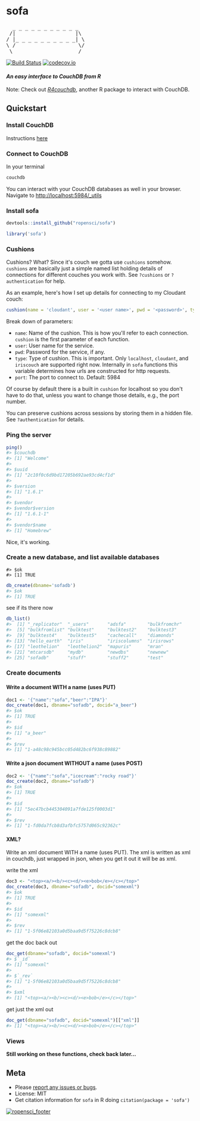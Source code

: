 sofa
====



<pre>
  _ _ _ _ _ _ _ _ _ _ _ 
 /|                   |\
/ |_ _ _ _ _ _ _ _ _ _| \
\ /                    \/
 \ ___________________ /
</pre>

[![Build Status](https://travis-ci.org/ropensci/sofa.png?branch=master)](https://travis-ci.org/ropensci/sofa)
[![codecov.io](https://codecov.io/github/ropensci/sofa/coverage.svg?branch=master)](https://codecov.io/github/ropensci/sofa?branch=master)

#### *An easy interface to CouchDB from R*

Note: Check out [*R4couchdb*](https://github.com/wactbprot/R4CouchDB), another R package to interact with CouchDB. 

## Quickstart

### Install CouchDB

Instructions [here](http://wiki.apache.org/couchdb/Installation)

### Connect to CouchDB

In your terminal 

```sh
couchdb
```

You can interact with your CouchDB databases as well in your browser. Navigate to [http://localhost:5984/_utils](http://localhost:5984/_utils)

### Install sofa


```r
devtools::install_github("ropensci/sofa")
```


```r
library('sofa')
```

### Cushions

Cushions? What? Since it's couch we gotta use `cushions` somehow. `cushions` are basically just a simple named list holding details of connections for different couches you work with. See `?cushions` or `?authentication` for help. 

As an example, here's how I set up details for connecting to my Cloudant couch:


```r
cushion(name = 'cloudant', user = '<user name>', pwd = '<password>', type = "cloudant")
```

Break down of parameters: 

* `name`: Name of the cushion. This is how you'll refer to each connection. `cushion` is the first parameter of each function. 
* `user`: User name for the service.
* `pwd`: Password for the service, if any.
* `type`: Type of cushion. This is important. Only `localhost`, `cloudant`, and `iriscouch` are supported right now. Internally in `sofa` functions this variable determines how urls are constructed for http requests. 
* `port`: The port to connect to. Default: 5984

Of course by default there is a built in `cushion` for localhost so you don't have to do that, unless you want to change those details, e.g., the port number.

You can preserve cushions across sessions by storing them in a hidden file. See `?authentication` for details.

### Ping the server


```r
ping()
#> $couchdb
#> [1] "Welcome"
#> 
#> $uuid
#> [1] "2c10f0c6d9bd17205b692ae93cd4cf1d"
#> 
#> $version
#> [1] "1.6.1"
#> 
#> $vendor
#> $vendor$version
#> [1] "1.6.1-1"
#> 
#> $vendor$name
#> [1] "Homebrew"
```

Nice, it's working.

### Create a new database, and list available databases


```
#> $ok
#> [1] TRUE
```


```r
db_create(dbname='sofadb')
#> $ok
#> [1] TRUE
```

see if its there now


```r
db_list()
#>  [1] "_replicator"  "_users"       "adsfa"        "bulkfromchr" 
#>  [5] "bulkfromlist" "bulktest"     "bulktest2"    "bulktest3"   
#>  [9] "bulktest4"    "bulktest5"    "cachecall"    "diamonds"    
#> [13] "hello_earth"  "iris"         "iriscolumns"  "irisrows"    
#> [17] "leothelion"   "leothelion2"  "mapuris"      "mran"        
#> [21] "mtcarsdb"     "mydb"         "newdbs"       "newnew"      
#> [25] "sofadb"       "stuff"        "stuff2"       "test"
```

### Create documents

#### Write a document WITH a name (uses PUT)


```r
doc1 <- '{"name":"sofa","beer":"IPA"}'
doc_create(doc1, dbname="sofadb", docid="a_beer")
#> $ok
#> [1] TRUE
#> 
#> $id
#> [1] "a_beer"
#> 
#> $rev
#> [1] "1-a48c98c945bcc05d482bc6f938c89882"
```

#### Write a json document WITHOUT a name (uses POST)


```r
doc2 <- '{"name":"sofa","icecream":"rocky road"}'
doc_create(doc2, dbname="sofadb")
#> $ok
#> [1] TRUE
#> 
#> $id
#> [1] "5ec47bcb445304091a7fde125f0003d1"
#> 
#> $rev
#> [1] "1-fd0da7fcb8d3afbfc5757d065c92362c"
```

#### XML? 

Write an xml document WITH a name (uses PUT). The xml is written as xml in couchdb, just wrapped in json, when you get it out it will be as xml.

write the xml


```r
doc3 <- "<top><a/><b/><c><d/><e>bob</e></c></top>"
doc_create(doc3, dbname="sofadb", docid="somexml")
#> $ok
#> [1] TRUE
#> 
#> $id
#> [1] "somexml"
#> 
#> $rev
#> [1] "1-5f06e82103a0d5baa9d5f75226c8dcb8"
```

get the doc back out


```r
doc_get(dbname="sofadb", docid="somexml")
#> $`_id`
#> [1] "somexml"
#> 
#> $`_rev`
#> [1] "1-5f06e82103a0d5baa9d5f75226c8dcb8"
#> 
#> $xml
#> [1] "<top><a/><b/><c><d/><e>bob</e></c></top>"
```

get just the xml out


```r
doc_get(dbname="sofadb", docid="somexml")[["xml"]]
#> [1] "<top><a/><b/><c><d/><e>bob</e></c></top>"
```

### Views

__Still working on these functions, check back later...__

## Meta

* Please [report any issues or bugs](https://github.com/ropensci/sofa/issues).
* License: MIT
* Get citation information for `sofa` in R doing `citation(package = 'sofa')`

[![ropensci_footer](http://ropensci.org/public_images/github_footer.png)](http://ropensci.org)
